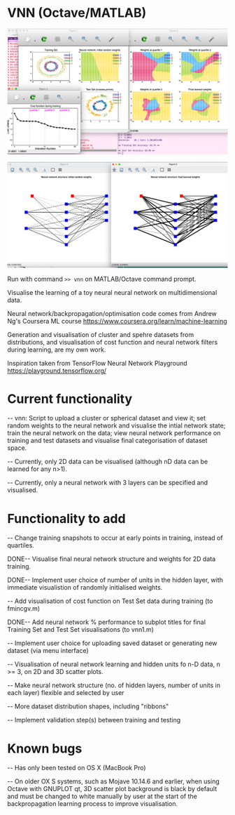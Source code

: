 # VNN (Octave/MATLAB)

![Neural Network Visualisations](220515_vnn1_visuals.png)

![Show Structure](220612_showNetworkfig.png)

Run with command `>> vnn` on MATLAB/Octave command prompt.

Visualise the learning of a toy neural neural network on
multidimensional data.

Neural network/backpropagation/optimisation code comes from Andrew
Ng's Coursera ML course
https://www.coursera.org/learn/machine-learning

Generation and visualisation of cluster and spehre datasets from
distributions, and visualisation of cost function and neural network
filters during learning, are my own work.

Inspiration taken from TensorFlow Neural Network Playground
https://playground.tensorflow.org/


# Current functionality

-- vnn: Script to upload a cluster or spherical dataset and view it;
   set random weights to the neural network and visualise the intial
   network state; train the neural network on the data; view neural
   network performance on training and test datasets and visualise
   final categorisation of dataset space.

-- Currently, only 2D data can be visualised (although nD data can be
   learned for any n>1).

-- Currently, only a neural network with 3 layers can be specified and
   visualised.


# Functionality to add

-- Change training snapshots to occur at early points in training,
   instead of quartiles.

DONE-- Visualise final neural network structure and weights for 2D
   data training.

DONE-- Implement user choice of number of units in the hidden layer, with
   immediate visualistion of randomly initialised weights.

-- Add visualisation of cost function on Test Set data during training
   (to fmincgv.m)

DONE-- Add neural network % performance to subplot titles for final
   Training Set and Test Set visualisations (to vnn1.m)

-- Implement user choice for uploading saved dataset or generating new
   dataset (via menu interface)

-- Visualisation of neural network learning and hidden units fo n-D
   data, n >= 3, on 2D and 3D scatter plots.

-- Make neural network structure (no. of hidden layers, number of
   units in each layer) flexible and selected by user

-- More dataset distribution shapes, including "ribbons"

-- Implement validation step(s) between training and testing



# Known bugs
-- Has only been tested on OS X (MacBook Pro)

-- On older OX S systems, such as Mojave 10.14.6 and earlier, when
   using Octave with GNUPLOT qt, 3D scatter plot background is black
   by default and must be changed to white manually by user at the
   start of the backpropagation learning process to improve
   visualisation.


